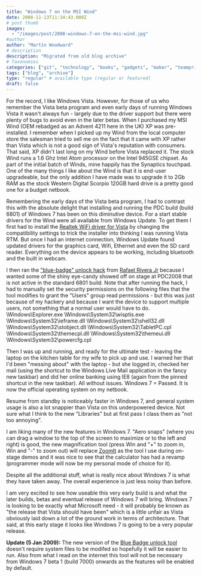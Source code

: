 ```yaml
---
title: "Windows 7 on the MSI Wind"
date: 2008-11-13T11:34:43.000Z
# post thumb
images:
  - "/images/post/2008-windows-7-on-the-msi-wind.jpg"
#author
author: "Martin Woodward"
# description
description: "Migrated from old blog archive"
# Taxonomies
categories: ["git", "technology", "books", "gadgets", "maker", "teamprise", "web", "programming", "personal"]
tags: ["blog", "archive"]
type: "regular" # available type (regular or featured)
draft: false
---
```

[](http://www.woodwardweb.com/WindowsLiveWriter/Windows7onMSIWind_9736/windwin7m3_2.jpg)   

For the record, I like Windows Vista.  However, for those of us who remember the Vista beta program and even early days of running Windows Vista it wasn't always fun - largely due to the driver support but there were plenty of bugs to avoid even in the later betas. When I purchased my MSI Wind (OEM rebadged as an Advent 4211 here in the UK) XP was pre-installed.  I remember when I picked up my Wind from the local computer store the salesman tried to sell me on the fact that it came with XP rather than Vista which is not a good sign of Vista's reputation with consumers.  That said, XP didn't last long on my Wind before Vista replaced it.  The stock Wind runs a 1.6 Ghz Intel Atom processor on the Intel 945GSE chipset.  As part of the initial batch of Winds, mine happily has the Synaptics touchpad.  One of the many things I like about the Wind is that it is end-user upgradeable, but the only addition I have made was to upgrade it to 2Gb RAM as the stock Western Digital Scorpio 120GB hard drive is a pretty good one for a budget netbook.  

Remembering the early days of the Vista beta program, I had to contrast this with the absolute delight that installing and running the PDC build (build 6801) of Windows 7 has been on this diminutive device.  For a start stable drivers for the Wind were all available from Windows Update.  To get them I first had to install the [Realtek WiFi driver for Vista](http://www.realtek.com.tw/downloads/downloadsView.aspx?Langid=1&PNid=40&PFid=40&Level=5&Conn=4&DownTypeID=3&GetDown=false&Downloads=true#RTL8187SE) by changing the compatibility settings to trick the installer into thinking I was running Vista RTM.  But once I had an internet connection, Windows Update found updated drivers for the graphics card, Wifi, Ethernet and even the SD card reader.  Everything on the device appears to be working, including bluetooth and the built in webcam.  

I then ran the ["blue-badge" unlock hack](http://www.withinwindows.com/2008/11/09/blue-badge-tool-now-available-unlocks-all-known-protected-features/) from [Rafael Rivera Jr](http://www.withinwindows.com/) because I wanted some of the shiny eye-candy showed off on stage at PDC2008 that is not active in the standard 6801 build.  Note that after running the hack, I had to manually set the security permissions on the following files that the tool modifies to grant the "Users" group read permissions - but this was just because of my hackery and because I want the device to support multiple users, not something that a normal user would have to do.     \Windows\Explorer.exe     \Windows\System32\wisptis.exe     \Windows\System32\ieframe.dll     \Windows\System32\shell32.dll     \Windows\System32\stobject.dll     \Windows\System32\TabletPC.cpl     \Windows\System32\themecpl.dll     \Windows\System32\themeui.dll     \Windows\System32\powercfg.cpl    

Then I was up and running, and ready for the ultimate test - leaving the laptop on the kitchen table for my wife to pick up and use.  I warned her that I'd been "messing about" with the laptop - but she logged in, checked her mail (using the shortcut to the Windows Live Mail application in the fancy new taskbar) and did her online banking using IE8 (again from the pinned shortcut in the new taskbar).  All without issues.  Windows 7 = Passed. It is now the official operating system on my netbook.  

Resume from standby is noticeably faster in Windows 7, and general system usage is also a lot snappier than Vista on this underpowered device.  Not sure what I think to the new "Libraries" but at first pass I class them as "not too annoying".    

I am liking many of the new features in Windows 7.  "Aero snaps" (where you can drag a window to the top of the screen to maximize or to the left and right) is good, the new magnification tool (press Win and "+" to zoom in, Win and "-" to zoom out) will replace [ZoomIt](http://technet.microsoft.com/en-us/sysinternals/bb897434.aspx) as the tool I use during on-stage demos and it was nice to see that the calculator has had a revamp (programmer mode will now be my personal mode of choice for it).  

Despite all the additional stuff, what is really nice about Windows 7 is what they have taken away.  The overall experience is just less noisy than before.  

I am very excited to see how useable this very early build is and what the later builds, betas and eventual release of Windows 7 will bring.  Windows 7 is looking to be exactly what Microsoft need - it will probably be known as "the release that Vista should have been" which is a little unfair as Vista obviously laid down a lot of the ground work in terms of architecture.  That said, at this early stage it looks like Windows 7 is going to be a very popular release.

**Update (5 Jan 2009):** The new version of the [Blue Badge unlock tool](http://www.withinwindows.com/2008/12/09/blue-badge-rev-3-adds-registry-override-bits-aero-peek-enabled/) doesn't require system files to be modifed so hopefully it will be easier to run.  Also from what I read on the internet this tool will not be necessary from Windows 7 beta 1 (build 7000) onwards as the features will be enabled by default.